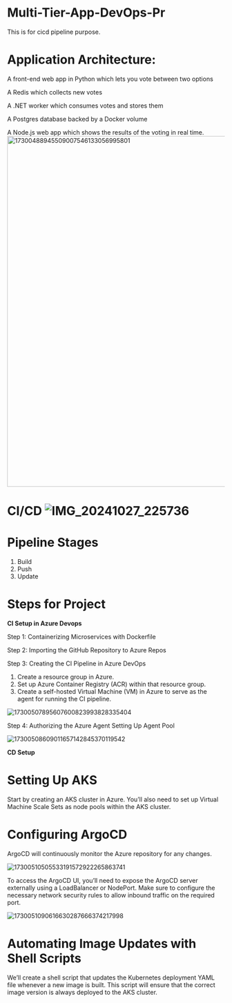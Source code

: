 # Multi-Tier-App-DevOps-Pr
This is for cicd pipeline purpose.

# Application Architecture:

A front-end web app in Python which lets you vote between two options

A Redis which collects new votes

A .NET worker which consumes votes and stores them

A Postgres database backed by a Docker volume

A Node.js web app which shows the results of the voting in real time.
<img width="813" alt="17300488945509007546133056995801" src="https://github.com/user-attachments/assets/b37dbc40-3393-4dec-8a02-d307673c4dd3">

# CI/CD ![IMG_20241027_225736](https://github.com/user-attachments/assets/6893a6fd-647d-43ef-85ab-ca1a41a4fc7e)

# Pipeline Stages  
1. Build
2. Push
3. Update

# Steps for Project 

**CI Setup in Azure Devops**

Step 1: Containerizing Microservices with Dockerfile 

Step 2: Importing the GitHub Repository to Azure Repos 

Step 3: Creating the CI Pipeline in Azure DevOps 
1. Create a resource group in Azure.
2. Set up Azure Container Registry (ACR) within that resource group.
3. Create a self-hosted Virtual Machine (VM) in Azure to serve as the agent for running the CI pipeline.

![17300507895607600823993828335404](https://github.com/user-attachments/assets/9b598c14-510c-43a9-861e-0c3f5917f415)

Step 4: Authorizing the Azure Agent Setting Up Agent Pool 

![17300508609011657142845370119542](https://github.com/user-attachments/assets/7db74947-0e8e-44fc-bf8c-b467284d9784)

**CD Setup**

# Setting Up AKS

Start by creating an AKS cluster in Azure. You’ll also need to set up Virtual Machine Scale Sets as node pools within the AKS cluster. 

# Configuring ArgoCD

ArgoCD will continuously monitor the Azure repository for any changes.

![17300510505533191572922265863741](https://github.com/user-attachments/assets/516b532c-5c05-4f9c-ae74-992156a09349)

To access the ArgoCD UI, you’ll need to expose the ArgoCD server externally using a LoadBalancer or NodePort. Make sure to configure the necessary network security rules to allow inbound traffic on the required port.

![1730051090616630287666374217998](https://github.com/user-attachments/assets/9071f8b0-b78d-4cff-ae47-856a3a2c43e2)

# Automating Image Updates with Shell Scripts 

We’ll create a shell script that updates the Kubernetes deployment YAML file whenever a new image is built. This script will ensure that the correct image version is always deployed to the AKS cluster.
